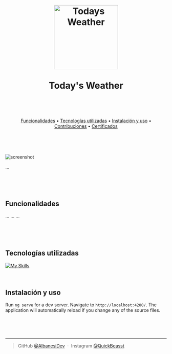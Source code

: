 
<h1 align="center">
  <br>
  <a href="https://todays-weather-2023.web.app" target="_blank"><img src="https://live.staticflickr.com/65535/53361255299_213f2c7731_o.png" alt="Todays Weather" width="200"></a>
  <br>
  <br>
  Today's Weather
  <br>
  <br>
</h1>
  <br>

<p align="center">
  <a href="#Funcionalidades">Funcionalidades</a> •
  <a href="#Tecnologías-utilizadas">Tecnologías utilizadas</a> •
  <a href="#Instalación-y-uso">Instalación y uso</a> •
  <a href="#Contribuciones">Contribuciones</a> •
  <a href="#Certificados">Certificados</a>
</p>

<br>
<br>
<br>

![screenshot](https://live.staticflickr.com/65535/53361354703_6e772a1588_o.png)

...

<br>
<br>
<br>

## Funcionalidades

... 
...
...

<br>
<br>
<br>

## Tecnologías utilizadas
[![My Skills](https://skillicons.dev/icons?i=angular,sass,ts,bootstrap,firebase)](https://skillicons.dev)
<br>
<br>
<br>

## Instalación y uso

Run `ng serve` for a dev server. Navigate to `http://localhost:4200/`. The application will automatically reload if you change any of the source files.

<br>
<br>
<br>

---

> GitHub [@AlbanesiDev](https://github.com/AlbanesiDev) &nbsp;&middot;&nbsp;
> Instagram [@QuickBeasst](https://instagram.com/quickbeasst)
